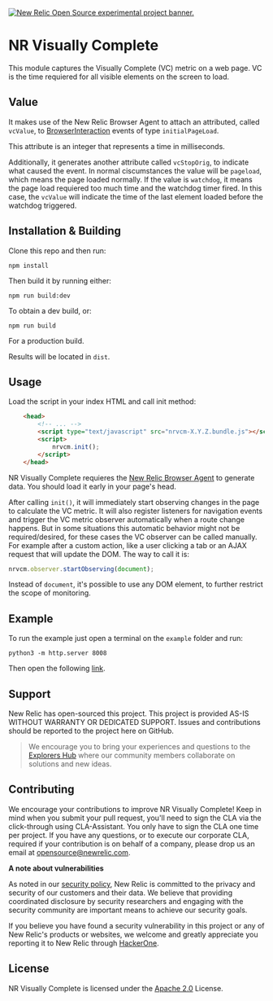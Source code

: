 <a href="https://opensource.newrelic.com/oss-category/#new-relic-experimental"><picture><source media="(prefers-color-scheme: dark)" srcset="https://github.com/newrelic/opensource-website/raw/main/src/images/categories/dark/Experimental.png"><source media="(prefers-color-scheme: light)" srcset="https://github.com/newrelic/opensource-website/raw/main/src/images/categories/Experimental.png"><img alt="New Relic Open Source experimental project banner." src="https://github.com/newrelic/opensource-website/raw/main/src/images/categories/Experimental.png"></picture></a>

# NR Visually Complete

This module captures the Visually Complete (VC) metric on a web page. VC is the time requiered for all visible elements on the screen to load.

## Value

It makes use of the New Relic Browser Agent to attach an attributed, called `vcValue`, to [BrowserInteraction](https://docs.newrelic.com/attribute-dictionary/?event=BrowserInteraction) events of type `initialPageLoad`.

This attribute is an integer that represents a time in milliseconds.

Additionally, it generates another attribute called `vcStopOrig`, to indicate what caused the event. In normal ciscumstances the value will be `pageload`, which means the page loaded normally. If the value is `watchdog`, it means the page load requiered too much time and the watchdog timer fired. In this case, the `vcValue` will indicate the time of the last element loaded before the watchdog triggered.

## Installation & Building

Clone this repo and then run:

```
npm install
```

Then build it by running either:

```
npm run build:dev
```

To obtain a dev build, or:

```
npm run build
```

For a production build.

Results will be located in `dist`.

## Usage

Load the script in your index HTML and call init method:

```html
    <head>
        <!-- ... -->
        <script type="text/javascript" src="nrvcm-X.Y.Z.bundle.js"></script>
        <script>
            nrvcm.init();
        </script>
    </head>
```

NR Visually Complete requieres the [New Relic Browser Agent](https://docs.newrelic.com/docs/browser/browser-monitoring/installation/install-browser-monitoring-agent/) to generate data. You should load it early in your page's head.

After calling `init()`, it will immediately start observing changes in the page to calculate the VC metric. It will also register listeners for navigation events and trigger the VC metric observer automatically when a route change happens. But in some situations this automatic behavior might not be required/desired, for these cases the VC observer can be called manually. For example after a custom action, like a user clicking a tab or an AJAX request that will update the DOM. The way to call it is:

```javascript
nrvcm.observer.startObserving(document);
```

Instead of `document`, it's possible to use any DOM element, to further restrict the scope of monitoring.

## Example

To run the example just open a terminal on the `example` folder and run:

```
python3 -m http.server 8008
```

Then open the following [link](http://0.0.0.0:8008/).

## Support

New Relic has open-sourced this project. This project is provided AS-IS WITHOUT WARRANTY OR DEDICATED SUPPORT. Issues and contributions should be reported to the project here on GitHub.

>We encourage you to bring your experiences and questions to the [Explorers Hub](https://discuss.newrelic.com) where our community members collaborate on solutions and new ideas.


## Contributing

We encourage your contributions to improve NR Visually Complete! Keep in mind when you submit your pull request, you'll need to sign the CLA via the click-through using CLA-Assistant. You only have to sign the CLA one time per project. If you have any questions, or to execute our corporate CLA, required if your contribution is on behalf of a company, please drop us an email at opensource@newrelic.com.

**A note about vulnerabilities**

As noted in our [security policy](../../security/policy), New Relic is committed to the privacy and security of our customers and their data. We believe that providing coordinated disclosure by security researchers and engaging with the security community are important means to achieve our security goals.

If you believe you have found a security vulnerability in this project or any of New Relic's products or websites, we welcome and greatly appreciate you reporting it to New Relic through [HackerOne](https://hackerone.com/newrelic).

## License

NR Visually Complete is licensed under the [Apache 2.0](http://apache.org/licenses/LICENSE-2.0.txt) License.
